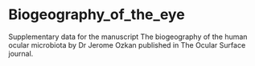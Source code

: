 # Biogeography_of_the_eye

Supplementary data for the manuscript The biogeography of the human ocular microbiota by Dr Jerome Ozkan published in The Ocular Surface journal.


